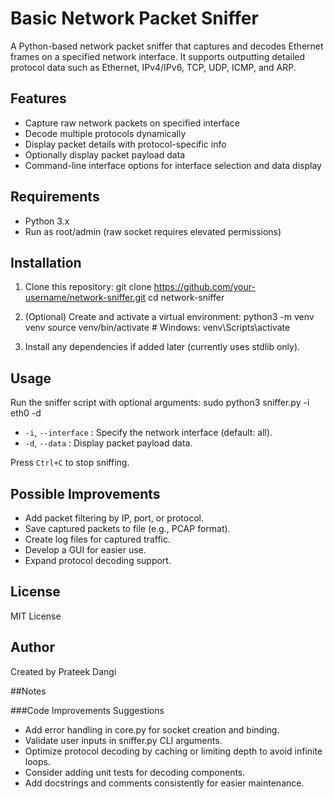 # Basic Network Packet Sniffer

A Python-based network packet sniffer that captures and decodes Ethernet frames on a specified network interface. It supports outputting detailed protocol data such as Ethernet, IPv4/IPv6, TCP, UDP, ICMP, and ARP.

## Features

- Capture raw network packets on specified interface
- Decode multiple protocols dynamically
- Display packet details with protocol-specific info
- Optionally display packet payload data
- Command-line interface options for interface selection and data display

## Requirements

- Python 3.x
- Run as root/admin (raw socket requires elevated permissions)

## Installation

1. Clone this repository:
git clone https://github.com/your-username/network-sniffer.git
cd network-sniffer

2. (Optional) Create and activate a virtual environment:
python3 -m venv venv
source venv/bin/activate # Windows: venv\Scripts\activate

3. Install any dependencies if added later (currently uses stdlib only).

## Usage

Run the sniffer script with optional arguments:
sudo python3 sniffer.py -i eth0 -d

- `-i`, `--interface` : Specify the network interface (default: all).
- `-d`, `--data` : Display packet payload data.

Press `Ctrl+C` to stop sniffing.

## Possible Improvements

- Add packet filtering by IP, port, or protocol.
- Save captured packets to file (e.g., PCAP format).
- Create log files for captured traffic.
- Develop a GUI for easier use.
- Expand protocol decoding support.

## License

MIT License

## Author

Created by Prateek Dangi

##Notes

###Code Improvements Suggestions
- Add error handling in core.py for socket creation and binding.
- Validate user inputs in sniffer.py CLI arguments.
- Optimize protocol decoding by caching or limiting depth to avoid infinite loops.
- Consider adding unit tests for decoding components.
- Add docstrings and comments consistently for easier maintenance.

